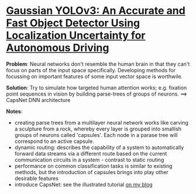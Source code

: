
# [Gaussian YOLOv3: An Accurate and Fast Object Detector Using Localization Uncertainty for Autonomous Driving](https://arxiv.org/pdf/1904.04620.pdf)

**Problem**: Neural networks don't resemble the human brain in that they can't focus on parts of the input space specifically. Developing methods for focussing on important features of some input vector space is worthwile.

**Solution**: Try to simulate how targeted human attention works; e.g. fixation point sequences in vision by building parse-trees of groups of neurons. ==> CapsNet DNN architecture

**Notes**:
* creating parse trees from a multilayer neural network works like carving a sculpture from a rock, whereby every layer is grouped into smallish groups of neurons called 'capsules'. Each node in a parase tree will correspond to an active capsule.
* dynamic routing: describes the capability of a system to automatically forward data streams via a different route based on the current communication circuits in a system - contrast to static routing
* performance on common classification tasks is similar to existing methods, but the introduction of capsules brings into play other desirable features
* introduce CapsNet: see the illustrated tutorial [on my blog](https://www.machinelearningtutorial.net/2018/01/11/dynamic-routing-between-capsules-a-novel-architecture-for-convolutional-neural-networks/)
